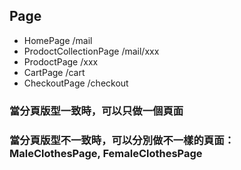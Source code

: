 ## Page

* HomePage  /mail
* ProdoctCollectionPage /mail/xxx
* ProdoctPage /xxx
* CartPage /cart
* CheckoutPage /checkout

### 當分頁版型一致時，可以只做一個頁面
### 當分頁版型不一致時，可以分別做不一樣的頁面：MaleClothesPage, FemaleClothesPage
